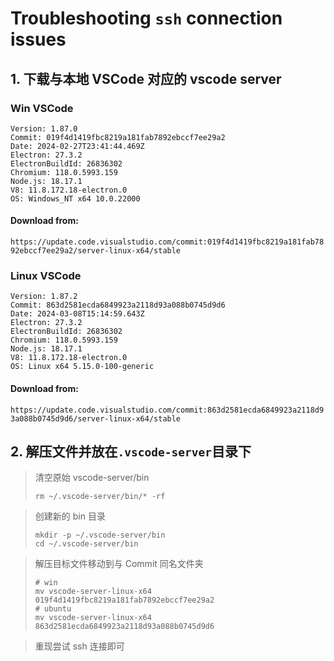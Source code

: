 # Troubleshooting `ssh` connection issues

## 1. 下载与本地 VSCode 对应的 vscode server

### Win VSCode

```Version: 1.87.0
Version: 1.87.0
Commit: 019f4d1419fbc8219a181fab7892ebccf7ee29a2
Date: 2024-02-27T23:41:44.469Z
Electron: 27.3.2
ElectronBuildId: 26836302
Chromium: 118.0.5993.159
Node.js: 18.17.1
V8: 11.8.172.18-electron.0
OS: Windows_NT x64 10.0.22000
```

#### Download from:

`https://update.code.visualstudio.com/commit:019f4d1419fbc8219a181fab7892ebccf7ee29a2/server-linux-x64/stable`

### Linux VSCode

~~~~~~~~~~~~~~~~~~~~~~~~~~~~~~~~~~~~~~~~
Version: 1.87.2
Commit: 863d2581ecda6849923a2118d93a088b0745d9d6
Date: 2024-03-08T15:14:59.643Z
Electron: 27.3.2
ElectronBuildId: 26836302
Chromium: 118.0.5993.159
Node.js: 18.17.1
V8: 11.8.172.18-electron.0
OS: Linux x64 5.15.0-100-generic
~~~~~~~~~~~~~~~~~~~~~~~~~~~~~~~~~~~~~~~~
#### Download from:

`https://update.code.visualstudio.com/commit:863d2581ecda6849923a2118d93a088b0745d9d6/server-linux-x64/stable`



## 2. 解压文件并放在` .vscode-server `目录下

> 清空原始 vscode-server/bin
>
> ```
> rm ~/.vscode-server/bin/* -rf
> ```

> 创建新的 bin 目录
>
> ```mkdir -p ~/.vscode-server/bin
> mkdir -p ~/.vscode-server/bin
> cd ~/.vscode-server/bin
> ```

> 解压目标文件移动到与 Commit 同名文件夹
>
> ```tar -zxf vscode-server-linux-x64.tar.gz
> # win
> mv vscode-server-linux-x64 019f4d1419fbc8219a181fab7892ebccf7ee29a2
> # ubuntu
> mv vscode-server-linux-x64 863d2581ecda6849923a2118d93a088b0745d9d6

> 重现尝试 ssh 连接即可